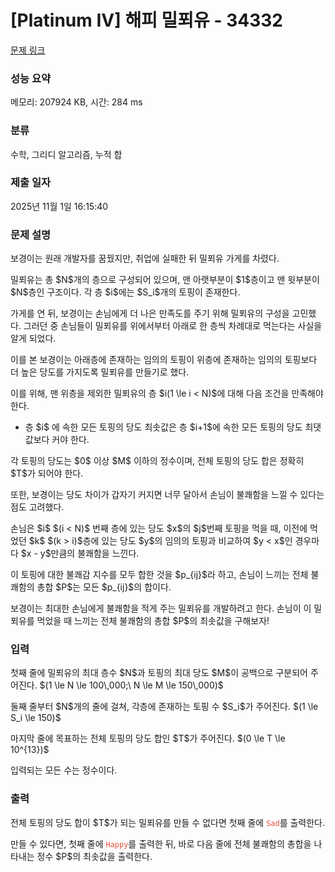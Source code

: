 # [Platinum IV] 해피 밀푀유 - 34332 

[문제 링크](https://www.acmicpc.net/problem/34332) 

### 성능 요약

메모리: 207924 KB, 시간: 284 ms

### 분류

수학, 그리디 알고리즘, 누적 합

### 제출 일자

2025년 11월 1일 16:15:40

### 문제 설명

<p>보경이는 원래 개발자를 꿈꿨지만, 취업에 실패한 뒤 밀푀유 가게를 차렸다.</p>

<p>밀푀유는 총 $N$개의 층으로 구성되어 있으며, 맨 아랫부분이 $1$층이고 맨 윗부분이 $N$층인 구조이다. 각 층 $i$에는 $S_i$개의 토핑이 존재한다.</p>

<p>가게를 연 뒤, 보경이는 손님에게 더 나은 만족도를 주기 위해 밀푀유의 구성을 고민했다. 그러던 중 손님들이 밀푀유를 위에서부터 아래로 한 층씩 차례대로 먹는다는 사실을 알게 되었다.</p>

<p>이를 본 보경이는 아래층에 존재하는 임의의 토핑이 위층에 존재하는 임의의 토핑보다 더 높은 당도를 가지도록 밀푀유를 만들기로 했다.</p>

<p>이를 위해, 맨 위층을 제외한 밀푀유의 층 $i(1 \le i < N)$에 대해 다음 조건을 만족해야 한다.</p>

<ul>
	<li>층 $i$ 에 속한 모든 토핑의 당도 최솟값은 층 $i+1$에 속한 모든 토핑의 당도 최댓값보다 커야 한다.</li>
</ul>

<p>각 토핑의 당도는 $0$ 이상 $M$ 이하의 정수이며, 전체 토핑의 당도 합은 정확히 $T$가 되어야 한다.</p>

<p>또한, 보경이는 당도 차이가 갑자기 커지면 너무 달아서 손님이 불쾌함을 느낄 수 있다는 점도 고려했다.</p>

<p>손님은 $i$ $(i < N)$ 번째 층에 있는 당도 $x$의 $j$번째 토핑을 먹을 때, 이전에 먹었던 $k$ $(k > i)$층에 있는 당도 $y$의 임의의 토핑과 비교하여 $y < x$인 경우마다 $x - y$만큼의 불쾌함을 느낀다.</p>

<p>이 토핑에 대한 불쾌감 지수를 모두 합한 것을 $p_{ij}$라 하고, 손님이 느끼는 전체 불쾌함의 총합 $P$는 모든 $p_{ij}$의 합이다.</p>

<p>보경이는 최대한 손님에게 불쾌함을 적게 주는 밀푀유를 개발하려고 한다. 손님이 이 밀푀유를 먹었을 때 느끼는 전체 불쾌함의 총합 $P$의 최솟값을 구해보자!</p>

### 입력 

 <p>첫째 줄에 밀푀유의 최대 층수 $N$과 토핑의 최대 당도 $M$이 공백으로 구분되어 주어진다. $(1 \le N \le 100\,000;\ N \le M \le 150\,000)$</p>

<p>둘째 줄부터 $N$개의 줄에 걸쳐, 각층에 존재하는 토핑 수 $S_i$가 주어진다. $(1 \le S_i \le 150)$</p>

<p>마지막 줄에 목표하는 전체 토핑의 당도 합인 $T$가 주어진다. $(0 \le T \le 10^{13})$</p>

<p>입력되는 모든 수는 정수이다.</p>

### 출력 

 <p>전체 토핑의 당도 합이 $T$가 되는 밀푀유를 만들 수 없다면 첫째 줄에 <span style="color:#e74c3c;"><code>Sad</code></span>를 출력한다.</p>

<p>만들 수 있다면, 첫째 줄에 <span style="color:#e74c3c;"><code>Happy</code></span>를 출력한 뒤, 바로 다음 줄에 전체 불쾌함의 총합을 나타내는 정수 $P$의 최솟값을 출력한다.</p>

